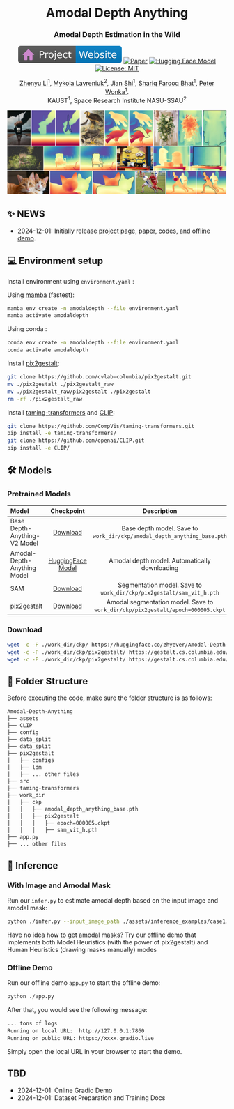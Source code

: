 <div align="center">
<h1>Amodal Depth Anything </h1>
<h3>Amodal Depth Estimation in the Wild</h3>

[![Website](assets/badge-website.svg)](https://zhyever.github.io/amodaldepthanything/) [![Paper](https://img.shields.io/badge/arXiv-PDF-b31b1b)](tbd)  [![Hugging Face Model](https://img.shields.io/badge/🤗%20Hugging%20Face-Model-yellow)](https://huggingface.co/zhyever/Amodal-Depth-Anything-DAV2) [![License: MIT](https://img.shields.io/badge/License-MIT-green.svg)](https://opensource.org/licenses/MIT)

<!-- [![Hugging Face Space](https://img.shields.io/badge/🤗%20Hugging%20Face-Space-yellow)](tbd) -->

<a href="https://zhyever.github.io/">Zhenyu Li<sup>1</sup></a>, <a href="https://scholar.google.com/citations?user=-oFR-RYAAAAJ&hl=en">Mykola Lavreniuk<sup>2</sup></a>, <a href="https://www.linkedin.com/in/jian-shi-1ba543110/?originalSubdomain=cn">Jian Shi<sup>1</sup></a>, <a href="https://shariqfarooq123.github.io/">Shariq Farooq Bhat<sup>1</sup></a>, <a href="https://peterwonka.net/">Peter Wonka<sup>1</sup></a>. 
<br>KAUST<sup>1</sup>, Space Research Institute NASU-SSAU<sup>2</sup>

<center>
<img src='assets/teaser.jpg'>
</center>

</div>

## ✨ **NEWS**
- 2024-12-01: Initially release [project page](https://zhyever.github.io/amodaldepthanything/), [paper](tbd), [codes](here), and [offline demo](here).

## 💻 **Environment setup**

Install environment using `environment.yaml` : 

Using [mamba](https://github.com/mamba-org/mamba) (fastest):
```bash
mamba env create -n amodaldepth --file environment.yaml
mamba activate amodaldepth
```
Using conda : 

```bash
conda env create -n amodaldepth --file environment.yaml
conda activate amodaldepth
```

Install [pix2gestalt](https://github.com/cvlab-columbia/pix2gestalt):
```bash
git clone https://github.com/cvlab-columbia/pix2gestalt.git
mv ./pix2gestalt ./pix2gestalt_raw
mv ./pix2gestalt_raw/pix2gestalt ./pix2gestalt
rm -rf ./pix2gestalt_raw
```

Install [taming-transformers](https://github.com/CompVis/taming-transformers) and [CLIP](https://github.com/openai/CLIP):
```bash
git clone https://github.com/CompVis/taming-transformers.git
pip install -e taming-transformers/
git clone https://github.com/openai/CLIP.git
pip install -e CLIP/
```

## 🛠️ Models

### Pretrained Models
| Model | Checkpoint |  Description | 
|:-|:-:| :-:| 
| Base Depth-Anything-V2 Model | [Download](https://huggingface.co/zhyever/Amodal-Depth-Anything/resolve/main/base_depth_model/amodal_depth_anything_base.pth) | Base depth model. Save to `work_dir/ckp/amodal_depth_anything_base.pth` |
| Amodal-Depth-Anything Model | [HuggingFace Model](https://huggingface.co/zhyever/Amodal-Depth-Anything-DAV2h) | Amodal depth model. Automatically downloading |
| SAM | [Download](https://gestalt.cs.columbia.edu/assets/sam_vit_h.pth) | Segmentation model. Save to `work_dir/ckp/pix2gestalt/sam_vit_h.pth` |
| pix2gestalt | [Download](https://gestalt.cs.columbia.edu/assets/sd-image-conditioned-v2.ckpt) | Amodal segmentation model. Save to `work_dir/ckp/pix2gestalt/epoch=000005.ckpt` | 

### Download 
```bash
wget -c -P ./work_dir/ckp/ https://huggingface.co/zhyever/Amodal-Depth-Anything/resolve/main/base_depth_model/amodal_depth_anything_base.pth
wget -c -P ./work_dir/ckp/pix2gestalt/ https://gestalt.cs.columbia.edu/assets/sam_vit_l.pth
wget -c -P ./work_dir/ckp/pix2gestalt/ https://gestalt.cs.columbia.edu/assets/epoch=000005.ckpt
```

## 🤔 Folder Structure
Before executing the code, make sure the folder structure is as follows:

```none
Amodal-Depth-Anything
├── assets
├── CLIP
├── config
├── data_split
├── data_split
├── pix2gestalt
│   ├── configs
│   ├── ldm
│   ├── ... other files
├── src
├── taming-transformers
├── work_dir
│   ├── ckp
│   │   ├── amodal_depth_anything_base.pth
│   │   ├── pix2gestalt
│   │   │   ├── epoch=000005.ckpt
│   │   │   ├── sam_vit_h.pth
├── app.py
├── ... other files
```

## 🚀 Inference

### With Image and Amodal Mask
Run our `infer.py` to estimate amodal depth based on the input image and amodal mask:
```bash
python ./infer.py --input_image_path ./assets/inference_examples/case1.jpg --input_mask_path ./assets/inference_masks/case1_mask.png --output_folder ./assets/results/
```

Have no idea how to get amodal masks? Try our offline demo that implements both Model Heuristics (with the power of pix2gestalt) and Human Heuristics (drawing masks manually) modes
### Offline Demo
Run our offline demo `app.py` to start the offline demo:
```bash
python ./app.py
```

After that, you would see the following message:
```bash
... tons of logs
Running on local URL:  http://127.0.0.1:7860
Running on public URL: https://xxxx.gradio.live
```
Simply open the local URL in your browser to start the demo.

<!-- ## 🎓 Citation
```bibtex
@InProceedings{x,
      title={Amodal Depth Anything: Amodal Depth Estimation in the Wild},
      author={x},
      booktitle = {x},
      year={2024}
}
``` -->

## **TBD**
- 2024-12-01: Online Gradio Demo
- 2024-12-01: Dataset Preparation and Training Docs
